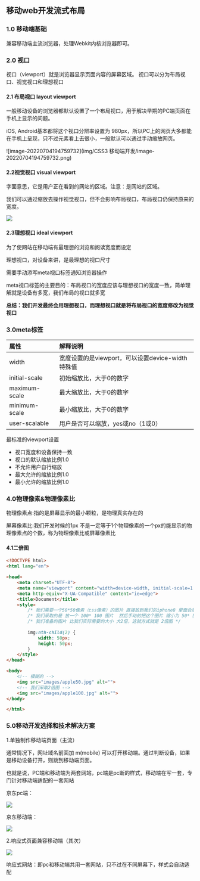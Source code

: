 ## 移动web开发流式布局

### 1.0 移动端基础

兼容移动端主流浏览器，处理Webkit内核浏览器即可。

### 2.0 视口

视口（viewport）就是浏览器显示页面内容的屏幕区域。 视口可以分为布局视口、视觉视口和理想视口

#### 2.1 布局视口 layout viewport

一般移动设备的浏览器都默认设置了一个布局视口，用于解决早期的PC端页面在手机上显示的问题。

iOS, Android基本都将这个视口分辨率设置为 980px，所以PC上的网页大多都能在手机上呈现，只不过元素看上去很小，一般默认可以通过手动缩放网页。

![image-20220704194759732](img/CSS3 移动端开发/image-20220704194759732.png)

#### 2.2视觉视口 visual viewport

字面意思，它是用户正在看到的网站的区域。注意：是网站的区域。

我们可以通过缩放去操作视觉视口，但不会影响布局视口，布局视口仍保持原来的宽度。

<img src="img/CSS3 移动端开发/3.png">

#### 2.3理想视口 ideal viewport

为了使网站在移动端有最理想的浏览和阅读宽度而设定

理想视口，对设备来讲，是最理想的视口尺寸

需要手动添写meta视口标签通知浏览器操作

meta视口标签的主要目的：布局视口的宽度应该与理想视口的宽度一致，简单理解就是设备有多宽，我们布局的视口就多宽

**总结：我们开发最终会用理想视口，而理想视口就是将布局视口的宽度修改为视觉视口**

### 3.0meta标签

| 属性          | 解释说明                                         |
| :------------ | :----------------------------------------------- |
| width         | 宽度设置的是viewport，可以设置device-width特殊值 |
| initial-scale | 初始缩放比，大于0的数字                          |
| maximum-scale | 最大缩放比，大于0的数字                          |
| minimum-scale | 最小缩放比，大于0的数字                          |
| user-scalable | 用户是否可以缩放，yes或no（1或0）                |

最标准的viewport设置

+ 视口宽度和设备保持一致
+ 视口的默认缩放比例1.0
+ 不允许用户自行缩放
+ 最大允许的缩放比例1.0
+ 最小允许的缩放比例1.0

### 4.0物理像素&物理像素比

物理像素点:指的是屏幕显示的最小颗粒，是物理真实存在的

屏幕像素比:我们开发时候的1px 不是一定等于1个物理像素的一个px的能显示的物理像素点的个数，称为物理像素比或屏幕像素比

#### 4.1二倍图

~~~html
<!DOCTYPE html>
<html lang="en">

<head>
    <meta charset="UTF-8">
    <meta name="viewport" content="width=device-width, initial-scale=1.0">
    <meta http-equiv="X-UA-Compatible" content="ie=edge">
    <title>Document</title>
    <style>
        /* 我们需要一个50*50像素（css像素）的图片 直接放到我们的iphone8 里面会放大2倍  100* 100 就会模糊 */
        /* 我们采取的是 放一个 100* 100 图片  然后手动的把这个图片 缩小为 50* 50 （css像素） */
        /* 我们准备的图片 比我们实际需要的大小 大2倍，这就方式就是 2倍图 */
        
        img:nth-child(2) {
            width: 50px;
            height: 50px;
        }
    </style>
</head>

<body>
    <!-- 模糊的 -->
    <img src="images/apple50.jpg" alt="">
    <!-- 我们采取2倍图 -->
    <img src="images/apple100.jpg" alt="">
</body>

</html>
~~~

### 5.0移动开发选择和技术解决方案

1.单独制作移动端页面（主流）

通常情况下，网址域名前面加 m(mobile)
可以打开移动端。通过判断设备，如果是移动设备打开，则跳到移动端页面。  

也就是说，PC端和移动端为两套网站，pc端是pc断的样式，移动端在写一套，专门针对移动端适配的一套网站

京东pc端：

<img src="img/CSS3 移动端开发/5.png">



京东移动端：

<img src="img/CSS3 移动端开发/6.jpg">

2.响应式页面兼容移动端（其次）

<img src="img/CSS3 移动端开发/7.jpg">

响应式网站：即pc和移动端共用一套网站，只不过在不同屏幕下，样式会自动适配

